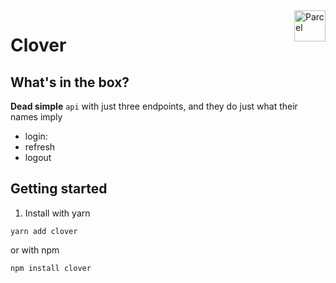 <img alt="Parcel" src="https://purepng.com/public/uploads/large/purepng.com-cloverclovertrefoiltrefoil-plantstrefoil-flower-1701527700005ambda.png" height="50" width="50" align="right">

# Clover
 
## What's in the box?
  **Dead simple** ```api``` with just three endpoints, and they do just what their names imply
  - login:
  - refresh
  - logout
  
## Getting started

1. Install with yarn

```
yarn add clover
```

or with npm

```
npm install clover
```
  